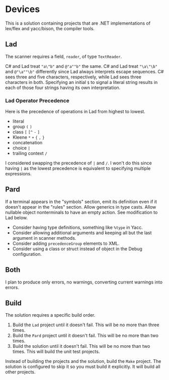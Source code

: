 # Devices

This is a solution containing projects that are .NET implementations of lex/flex and yacc/bison, the compiler tools.

## Lad

The scanner requires a field, `reader`, of type `TextReader`.

C# and Lad treat `"a\"b"` and `@"a""b"` the same.
C# and Lad treat `"\a\"\b"` and `@"\a""\b"` differently since Lad always interprets escape sequences.
	C# sees three and five characters, respectively, while Lad sees three characters in both.
Specifying an initial `$` to signal a literal string results in each of those four strings having its own interpretation.

### Lad Operator Precedence

Here is the precedence of operations in Lad from highest to lowest.

- literal
- group `(` `)`
- class `[` `[^` `-` `]`
- Kleene `*` `+` `{` `,` `}`
- concatenation
- choice `|`
- trailing context `/`

I considered swapping the precedence of `|` and `/`.  I won't do this since having `|` as the lowest precedence is equivalent to
specifying multiple expressions.

## Pard

If a terminal appears in the "symbols" section, emit its definition even if it doesn't appear in the "rules" section.
Allow generics in type casts.
Allow nullable object nonterminals to have an empty action.  See modification to Lad below.

- Consider having type definitions, something like `%type` in Yacc.
- Consider allowing additional arguments and keeping all but the last argument in scanner methods.
- Consider adding `precedenceGroup` elements to XML.
- Consider using a class or struct instead of object in the Debug configuration.

## Both

I plan to produce only errors, no warnings, converting current warnings into errors.

## Build

The solution requires a specific build order.

1. Build the `Lad` project until it doesn't fail.  This will be no more than three times.
1. Build the `Pard` project until it doesn't fail.  This will be no more than two times.
1. Build the solution until it doesn't fail.  This will be no more than two times.  This will build the unit test projects.

Instead of building the projects and the solution, build the `Make` project.  The solution is configured to skip it so you must
build it explicitly.  It will build all other projects.
